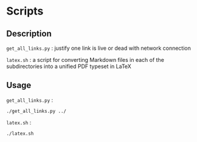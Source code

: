# Scripts

## Description

`get_all_links.py` : justify one link is live or dead with network connection

`latex.sh` : a script for converting Markdown files in each of the subdirectories into a unified PDF typeset in LaTeX

## Usage

`get_all_links.py` :

```
./get_all_links.py ../
```

`latex.sh` :

```
./latex.sh
```
